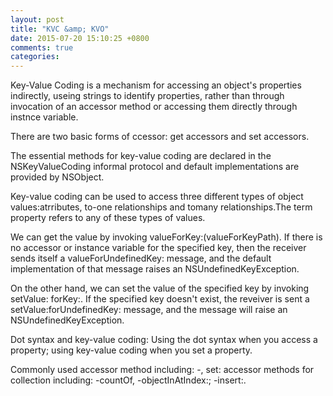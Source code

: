 ```yaml
---
layout: post
title: "KVC &amp; KVO"
date: 2015-07-20 15:10:25 +0800
comments: true
categories: 
---
```


Key-Value Coding is a mechanism for accessing an object's properties indirectly, useing strings to identify properties, rather than through invocation of an accessor method or accessing them directly through instnce variable.

There are two basic forms of ccessor: get accessors and set accessors.

The essential methods for key-value coding are declared in the NSKeyValueCoding informal protocol and default implementations are provided by NSObject.

Key-value coding can be used to access three different types of object values:atrributes, to-one relationships and tomany relationships.The term property refers to any of these types of values.

We can get the value by invoking valueForKey:(valueForKeyPath). If there is no accessor or instance variable for the specified key, then the receiver sends itself a valueForUndefinedKey: message, and the default implementation of that message raises an NSUndefinedKeyException.

On the other hand, we can set the value of the specified key by invoking setValue: forKey:. If the specified key doesn't exist, the reveiver is sent a setValue:forUndefinedKey: message, and the message will raise an NSUndefinedKeyException.

Dot syntax and key-value coding: Using the dot syntax when you access a property; using key-value coding when you set a property.

Commonly used accessor method including: -<key>, set<Key>:
accessor methods for collection including: -countOf<key>, -objectIn<Key>AtIndex:; -insert<Key>:.